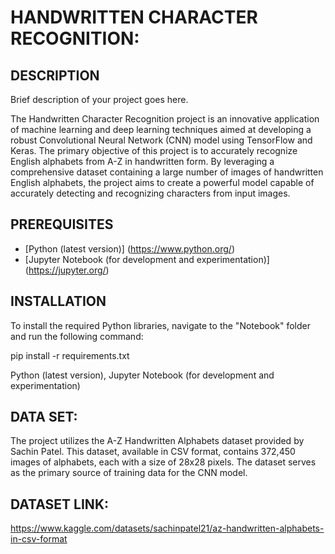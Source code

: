 # HANDWRITTEN CHARACTER RECOGNITION:

## DESCRIPTION

Brief description of your project goes here.

The Handwritten Character Recognition project is an innovative application of machine learning and deep learning techniques aimed at developing a robust Convolutional Neural Network (CNN) model using TensorFlow and Keras. The primary objective of this project is to accurately recognize English alphabets from A-Z in handwritten form. By leveraging a comprehensive dataset containing a large number of images of handwritten English alphabets, the project aims to create a powerful model capable of accurately detecting and recognizing characters from input images.


## PREREQUISITES

- [Python (latest version)] (https://www.python.org/)
- [Jupyter Notebook (for development and experimentation)] (https://jupyter.org/)

## INSTALLATION

To install the required Python libraries, navigate to the "Notebook" folder and run the following command:


pip install -r requirements.txt

Python (latest version), Jupyter Notebook (for development and experimentation)

## DATA SET:
The project utilizes the A-Z Handwritten Alphabets dataset provided by Sachin Patel. This dataset, available in CSV format, contains 372,450 images of alphabets, each with a size of 28x28 pixels. The dataset serves as the primary source of training data for the CNN model.

## DATASET LINK:
https://www.kaggle.com/datasets/sachinpatel21/az-handwritten-alphabets-in-csv-format
```bash
